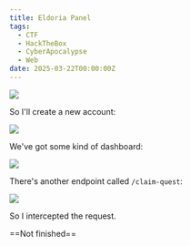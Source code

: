 ```yaml
---
title: Eldoria Panel
tags:
  - CTF
  - HackTheBox
  - CyberApocalypse
  - Web
date: 2025-03-22T00:00:00Z
---
```

![](Pasted%20image%2020250322115418.png)

So I'll create a new account:

![](Pasted%20image%2020250322115800.png)

We've got some kind of dashboard:

![](Pasted%20image%2020250322115835.png)

There's another endpoint called `/claim-quest`:

![](Pasted%20image%2020250322120152.png)

So I intercepted the request.

==Not finished==